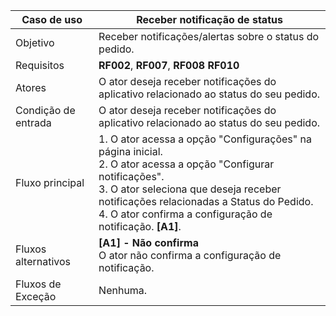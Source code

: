 | Caso de uso         | Receber notificação de status                                                                                                                                                                                                                                                                                                                                                                                                                                                                                                                                                                                  |
| ------------------- | ------------------------------------------------------------------------------------------------------------------------------------------------------------------------------------------------------------------------------------------------------------------------------------------------------------------------------------------------------------------------------------------------------------------------------------------------------------------------------------------------------------------------------------------------------------------------------------------------- |
| Objetivo            | Receber notificações/alertas sobre o status do pedido.                                                                                                                                                                                                                                                                                                                                                                                                                                                                                                                                                             |
| Requisitos          | **RF002**, **RF007**, **RF008** **RF010**                                                                                                                                                                                                                                                                                                                                                                                                                                                                                                                                                                               |
| Atores              | O ator deseja receber notificações do aplicativo relacionado ao status do seu pedido.                                                                                                                                                                                                                                                                                                                                                                                                                                                                                                                                                                        |
| Condição de entrada | O ator deseja receber notificações do aplicativo relacionado ao status do seu pedido.                                                                                                                                                                                                                                                                                                                                                                                                                                                                                                                                               |
| Fluxo principal     | 1. O ator acessa a opção "Configurações" na página inicial. <br >2. O ator acessa a opção "Configurar notificações". <br> 3. O ator seleciona que deseja receber notificações relacionadas a Status do Pedido. <br> 4. O ator confirma a configuração de notificação. **[A1]**.
| Fluxos alternativos | **[A1] - Não confirma** <br> O ator não confirma a configuração de notificação.                                                                                                                                                                                                                                                                                                                                    |
| Fluxos de Exceção   | Nenhuma.                                                                                                                                                                                                                                                                                                                           |
